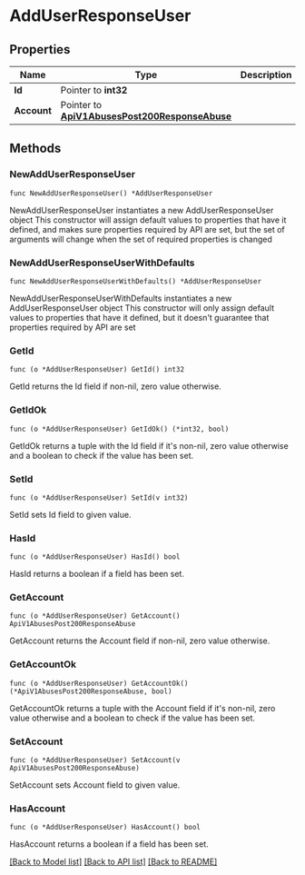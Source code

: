 # AddUserResponseUser

## Properties

Name | Type | Description | Notes
------------ | ------------- | ------------- | -------------
**Id** | Pointer to **int32** |  | [optional] 
**Account** | Pointer to [**ApiV1AbusesPost200ResponseAbuse**](ApiV1AbusesPost200ResponseAbuse.md) |  | [optional] 

## Methods

### NewAddUserResponseUser

`func NewAddUserResponseUser() *AddUserResponseUser`

NewAddUserResponseUser instantiates a new AddUserResponseUser object
This constructor will assign default values to properties that have it defined,
and makes sure properties required by API are set, but the set of arguments
will change when the set of required properties is changed

### NewAddUserResponseUserWithDefaults

`func NewAddUserResponseUserWithDefaults() *AddUserResponseUser`

NewAddUserResponseUserWithDefaults instantiates a new AddUserResponseUser object
This constructor will only assign default values to properties that have it defined,
but it doesn't guarantee that properties required by API are set

### GetId

`func (o *AddUserResponseUser) GetId() int32`

GetId returns the Id field if non-nil, zero value otherwise.

### GetIdOk

`func (o *AddUserResponseUser) GetIdOk() (*int32, bool)`

GetIdOk returns a tuple with the Id field if it's non-nil, zero value otherwise
and a boolean to check if the value has been set.

### SetId

`func (o *AddUserResponseUser) SetId(v int32)`

SetId sets Id field to given value.

### HasId

`func (o *AddUserResponseUser) HasId() bool`

HasId returns a boolean if a field has been set.

### GetAccount

`func (o *AddUserResponseUser) GetAccount() ApiV1AbusesPost200ResponseAbuse`

GetAccount returns the Account field if non-nil, zero value otherwise.

### GetAccountOk

`func (o *AddUserResponseUser) GetAccountOk() (*ApiV1AbusesPost200ResponseAbuse, bool)`

GetAccountOk returns a tuple with the Account field if it's non-nil, zero value otherwise
and a boolean to check if the value has been set.

### SetAccount

`func (o *AddUserResponseUser) SetAccount(v ApiV1AbusesPost200ResponseAbuse)`

SetAccount sets Account field to given value.

### HasAccount

`func (o *AddUserResponseUser) HasAccount() bool`

HasAccount returns a boolean if a field has been set.


[[Back to Model list]](../README.md#documentation-for-models) [[Back to API list]](../README.md#documentation-for-api-endpoints) [[Back to README]](../README.md)


